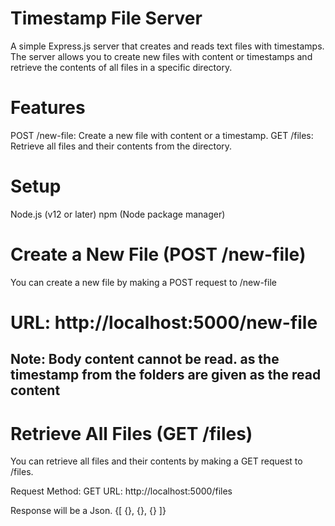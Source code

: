 # Timestamp File Server
A simple Express.js server that creates and reads text files with timestamps. The server allows you to create new files with content or timestamps and retrieve the contents of all files in a specific directory.

# Features
POST /new-file: Create a new file with content or a timestamp.
GET /files: Retrieve all files and their contents from the directory.

# Setup
Node.js (v12 or later)
npm (Node package manager)

# Create a New File (POST /new-file)
You can create a new file by making a POST request to /new-file

# URL: http://localhost:5000/new-file

## Note: Body content cannot be read. as the timestamp from the folders are given as the read content


# Retrieve All Files (GET /files)
You can retrieve all files and their contents by making a GET request to /files.

Request
Method: GET
URL: http://localhost:5000/files

Response will be a Json. {[ {}, {}, {} ]}

